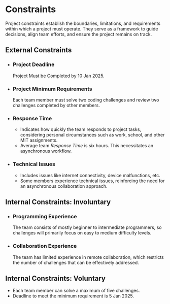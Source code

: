 <!-- this template is for inspiration, feel free to change it however you like! -->

# Constraints

Project constraints establish the boundaries, limitations, and requirements within
which a project must operate. They serve as a framework to guide decisions, align
team efforts, and ensure the project remains on track.

## External Constraints

<!--
  constraints coming from the outside that your team has no control over:
  - project deadlines
  - number of unit tests required to pass a code review
  - technologies (sometimes a client will tell you what to use)
  - power or connectivity
  - ...
-->
- ### Project Deadline
  
  Project Must be Completed by 10 Jan 2025.

- ### Project Minimum Requirements
  
  Each team member must solve two coding challenges and review two
  challenges completed by other members.

- ### Response Time
  
  - Indicates how quickly the team responds to project tasks, considering
    personal circumstances such as work, school, and other MIT assignments.
  - Average team _Response Time_ is six hours. This necessitates an
    asynchronous workflow.

- ### Technical Issues

  - Includes issues like internet connectivity, device malfunctions, etc.
  - Some members experience technical issues, reinforcing the need for an
    asynchronous collaboration approach.

## Internal Constraints: Involuntary

- ### Programming Experience

   The team consists of mostly beginner to intermediate programmers, so challenges
   will primarily focus on easy to medium difficulty levels.

- ### Collaboration Experience

  The team has limited experience in remote collaboration, which restricts the
  number of challenges that can be effectively addressed.

<!--
  constraints that come from within your team, and you have no control over:
  - each of your individual skill levels
  - amount of time available to work on the project
-->

## Internal Constraints: Voluntary

- Each team member can solve a maximum of five challenges.
- Deadline to meet the minimum requirement is 5 Jan 2025.
<!--
  constraints that your team decided on to help scope the project. they may include:
  - coding style & conventions
  - agree on a code review checklist for the project repository
  - the number of hours you want to spend working
  - only using the colors black and white
-->
